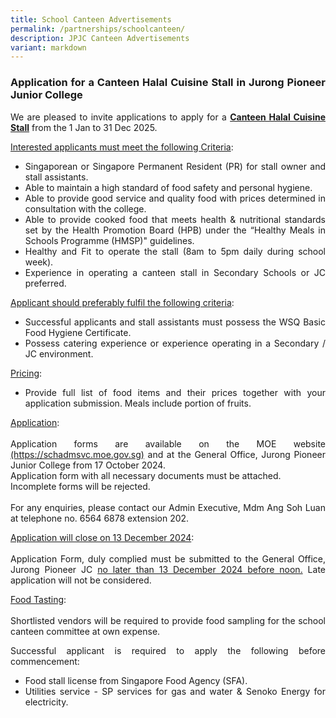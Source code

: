 ```yaml
---
title: School Canteen Advertisements
permalink: /partnerships/schoolcanteen/
description: JPJC Canteen Advertisements
variant: markdown
---
```

<div align="justify">
	
<h3><b>Application for a Canteen Halal Cuisine Stall in Jurong Pioneer Junior College</b></h3>	

<p>We are pleased to invite applications to apply for a <b><u>Canteen Halal Cuisine Stall</u></b> from the 1 Jan to 31 Dec 2025.</p>

<p><u>Interested applicants must meet the following Criteria</u>:</p>
<ul><li>Singaporean or Singapore Permanent Resident (PR) for stall owner and stall
assistants.</li>
<li>Able to maintain a high standard of food safety and personal hygiene.</li>
<li>Able to provide good service and quality food with prices determined in
consultation with the college.</li>
<li>Able to provide cooked food that meets health &amp; nutritional standards set by
the Health Promotion Board (HPB) under the “Healthy Meals in Schools
Programme (HMSP)" guidelines.</li>
<li>Healthy and Fit to operate the stall (8am to 5pm daily during school week).</li>
<li>Experience in operating a canteen stall in Secondary Schools or JC preferred.</li></ul>
	
<p><u>Applicant should preferably fulfil the following criteria</u>:</p>
<ul><li>Successful applicants and stall assistants must possess the WSQ Basic
Food Hygiene Certificate.</li>
<li>Possess catering experience or experience operating in a Secondary / JC
	environment.</li></ul>
	
<p><u>Pricing</u>:</p>
<ul><li>Provide full list of food items and their prices together with your application
submission. Meals include portion of fruits.</li></ul>
	
<p><u>Application</u>:<br><br>
Application forms are available on the MOE website <a href="https://schadmsvc.moe.gov.sg/schcanteenads/">
(https://schadmsvc.moe.gov.sg)</a> and at the General Office, Jurong Pioneer
Junior College from 17 October 2024.<br>
Application form with all necessary documents must be attached.<br>
Incomplete forms will be rejected.<br><br>
For any enquiries, please contact our Admin Executive, Mdm Ang Soh Luan at
telephone no. 6564 6878 extension 202.</p>
	
	
<p><u>Application will close on 13 December 2024</u>:<br><br>
Application Form, duly complied must be submitted to the General Office,
	Jurong Pioneer JC <u>no later than 13 December 2024 before noon.</u> Late
application will not be considered.</p>

	
<p><u>Food Tasting</u>:<br><br>
Shortlisted vendors will be required to provide food sampling for the school
canteen committee at own expense.</p>

	
<p>Successful applicant is required to apply the following before commencement:<br>
</p><ul><li>Food stall license from Singapore Food Agency (SFA).</li>
<li>Utilities service - SP services for gas and water &amp; Senoko Energy for
	electricity. </li></ul><p></p>
	
	
	
</div>	

<div hidden="">
<div align="justify">
	
<h3>Canteen stall vacancy</h3>


<table>
	<tbody><tr>
		<th><center>Type of stall</center></th>
		<th><center>Closing date</center></th>
		<th><center>Requirements</center></th></tr>
	<tr>
		<td><center>Halal Rice/Other Food Stall</center></td>
		<td><center>30 September 2023</center></td>
		<td><center>Halal Rice and other food</center></td></tr></tbody></table>
	
<h3>Application Procedure</h3></div>

<ol>
	<li>Download and complete the application form <a href="/files/Partnerships/Canteen/canteen%20application%20form.pdf">here</a>. You may also request for a hardcopy from the School’s General Office.</li>
	<li>Attach the following documents together with the application form:
		<ul>
			<li>Photocopy of NRIC (front and back)</li>
			<li>List of proposed menu and pricing for all items</li>
			<li>Photocopy of relevant certificates such as Basic Food Hygiene Course, etc</li></ul></li>
	<li>Submit the completed application form and documents by closing date via email OR to the School’s General Office:
		<ul>
			<li>Address: 21 Teck Whye Walk, Singapore 688258</li>
			<li>Contact number: <a href="tel:+6565646878">+65 6564 6878</a></li>
			<li>Email: <a href="mailto: jpjc@moe.edu.sg">jpjc@moe.edu.sg</a>, <a href="mailto: ang_soh_luan@moe.edu.sg">ang_soh_luan@moe.edu.sg</a></li>
			<li>Contact Person: Mdm Ang Soh Luan</li></ul></li></ol>
			
<h3>Eligibility Criteria</h3>

<h6>Interested applicants must meet the following criteria:</h6>

<ul>
	<li>Valid Basic Food Hygiene Certificate approved by NEA/SFA (photocopy required).</li>
	<li>Canteen assistant must have valid Basic Food Hygiene Certificate approved by NEA/SFA (photo copy required)</li>
	<li>Familiar with Basic HMSP is preferred (photo copy required)</li>
	<li>Fit and healthy</li>
	<li>Experience in operating a canteen stall in Secondary Schools or Junior Colleges</li>
	<li>Able to operate the canteen stall from 8am to 5pm daily during school week</li>
	<li>Singaporean or Permanent Resident only (photocopy of NRIC- both sides)</li>
	<li>To provide a complete / full pricing for proposed food items for sales at the canteen (as part of the submission)</li></ul></div>